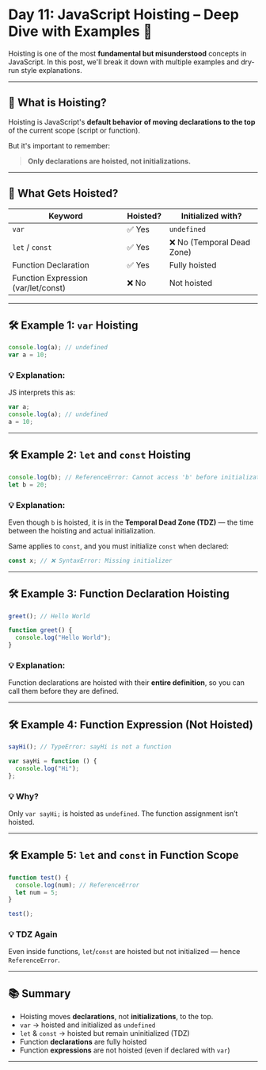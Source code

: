 # Day 11: JavaScript Hoisting – Deep Dive with Examples 🎣

Hoisting is one of the most **fundamental but misunderstood** concepts in JavaScript. In this post, we'll break it down with multiple examples and dry-run style explanations.

---

## 🚀 What is Hoisting?
Hoisting is JavaScript's **default behavior of moving declarations to the top** of the current scope (script or function).

But it's important to remember:
> **Only declarations are hoisted, not initializations.**

---

## 🧠 What Gets Hoisted?
| Keyword     | Hoisted? | Initialized with? |
|-------------|----------|-------------------|
| `var`       | ✅ Yes    | `undefined`       |
| `let` / `const` | ✅ Yes    | ❌ No (Temporal Dead Zone) |
| Function Declaration | ✅ Yes | Fully hoisted |
| Function Expression (var/let/const) | ❌ No | Not hoisted |

---

## 🛠️ Example 1: `var` Hoisting
```js
console.log(a); // undefined
var a = 10;
```
### 💡 Explanation:
JS interprets this as:
```js
var a;
console.log(a); // undefined
a = 10;
```

---

## 🛠️ Example 2: `let` and `const` Hoisting
```js
console.log(b); // ReferenceError: Cannot access 'b' before initialization
let b = 20;
```
### 💡 Explanation:
Even though `b` is hoisted, it is in the **Temporal Dead Zone (TDZ)** — the time between the hoisting and actual initialization.

Same applies to `const`, and you must initialize `const` when declared:
```js
const x; // ❌ SyntaxError: Missing initializer
```

---

## 🛠️ Example 3: Function Declaration Hoisting
```js
greet(); // Hello World

function greet() {
  console.log("Hello World");
}
```
### 💡 Explanation:
Function declarations are hoisted with their **entire definition**, so you can call them before they are defined.

---

## 🛠️ Example 4: Function Expression (Not Hoisted)
```js
sayHi(); // TypeError: sayHi is not a function

var sayHi = function () {
  console.log("Hi");
};
```
### 💡 Why?
Only `var sayHi;` is hoisted as `undefined`. The function assignment isn’t hoisted.

---

## 🛠️ Example 5: `let` and `const` in Function Scope
```js
function test() {
  console.log(num); // ReferenceError
  let num = 5;
}

test();
```

### 💡 TDZ Again
Even inside functions, `let`/`const` are hoisted but not initialized — hence `ReferenceError`.

---

## 📚 Summary
- Hoisting moves **declarations**, not **initializations**, to the top.
- `var` → hoisted and initialized as `undefined`
- `let` & `const` → hoisted but remain uninitialized (TDZ)
- Function **declarations** are fully hoisted
- Function **expressions** are not hoisted (even if declared with `var`)

---




